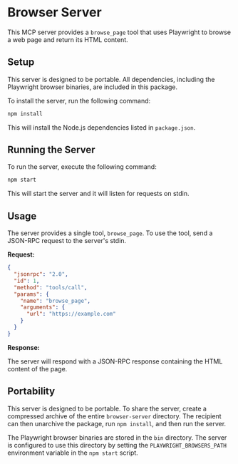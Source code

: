 # Browser Server

This MCP server provides a `browse_page` tool that uses Playwright to browse a web page and return its HTML content.

## Setup

This server is designed to be portable. All dependencies, including the Playwright browser binaries, are included in this package.

To install the server, run the following command:

```bash
npm install
```

This will install the Node.js dependencies listed in `package.json`.

## Running the Server

To run the server, execute the following command:

```bash
npm start
```

This will start the server and it will listen for requests on stdin.

## Usage

The server provides a single tool, `browse_page`. To use the tool, send a JSON-RPC request to the server's stdin.

**Request:**

```json
{
  "jsonrpc": "2.0",
  "id": 1,
  "method": "tools/call",
  "params": {
    "name": "browse_page",
    "arguments": {
      "url": "https://example.com"
    }
  }
}
```

**Response:**

The server will respond with a JSON-RPC response containing the HTML content of the page.

## Portability

This server is designed to be portable. To share the server, create a compressed archive of the entire `browser-server` directory. The recipient can then unarchive the package, run `npm install`, and then run the server.

The Playwright browser binaries are stored in the `bin` directory. The server is configured to use this directory by setting the `PLAYWRIGHT_BROWSERS_PATH` environment variable in the `npm start` script.
